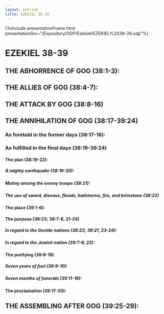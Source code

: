 ```yaml
---
layout: outline
title: EZEKIEL 38-39
---
```

{%include presentationFrame.html presentationSrc="/Expository/ODP/Ezekiel/EZEKIEL%2038-39.odp"%}

# EZEKIEL 38-39
## THE ABHORRENCE OF GOG (38:1-3): 
## THE ALLIES OF GOG (38:4-7): 
## THE ATTACK BY GOG (38:8-16) 
## THE ANNIHILATION OF GOG (38:17-39:24) 
###  As foretold in the former days (38:17-18): 
###  As fulfilled in the final days (38:19-39:24) 
####  The plan (38:19-22): 
#####  A mighty earthquake (38:19-20): 
#####  Mutiny among the enemy troops (38:21): 
#####  The use of sword, disease, floods, hailstorms, fire, and brimstone (38:22) 
####  The place (39:1-6): 
####  The purpose (38:23; 39:7-8, 21-24) 
#####  In regard to the Gentile nations (38:23; 39:21, 23-24): 
#####  In regard to the Jewish nation (39:7-8, 22): 
####  The purifying (39:9-16) 
#####  Seven years of fuel (39:9-10): 
#####  Seven months of funerals (39:11-16): 
####  The proclamation (39:17-20): 
## THE ASSEMBLING AFTER GOG (39:25-29): 
